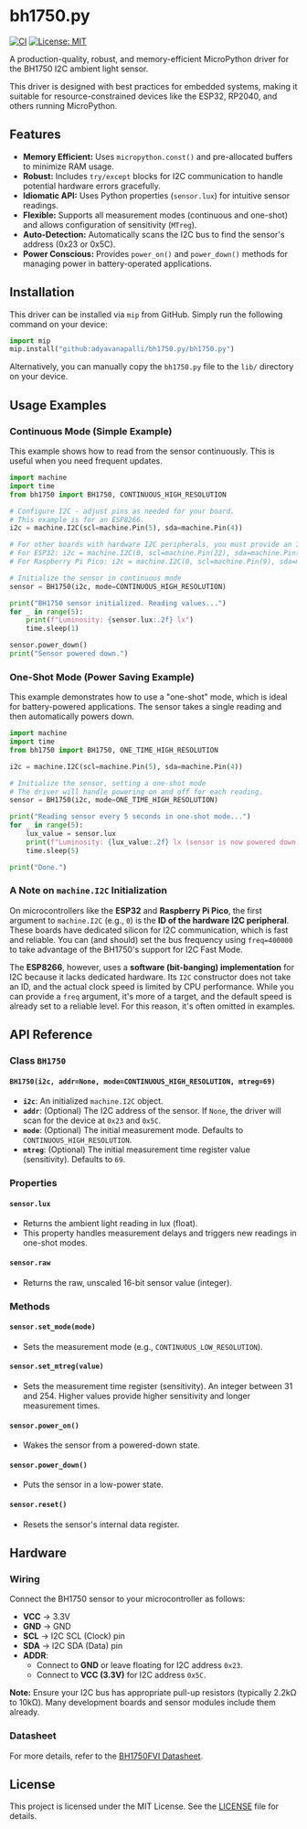 # bh1750.py

[![CI](https://github.com/adyavanapalli/bh1750.py/actions/workflows/ci.yml/badge.svg)](https://github.com/adyavanapalli/bh1750.py/actions/workflows/ci.yml)
[![License: MIT](https://img.shields.io/badge/License-MIT-yellow.svg)](https://opensource.org/licenses/MIT)

A production-quality, robust, and memory-efficient MicroPython driver for the BH1750 I2C ambient light sensor.

This driver is designed with best practices for embedded systems, making it suitable for resource-constrained devices like the ESP32, RP2040, and others running MicroPython.

## Features

- **Memory Efficient:** Uses `micropython.const()` and pre-allocated buffers to minimize RAM usage.
- **Robust:** Includes `try/except` blocks for I2C communication to handle potential hardware errors gracefully.
- **Idiomatic API:** Uses Python properties (`sensor.lux`) for intuitive sensor readings.
- **Flexible:** Supports all measurement modes (continuous and one-shot) and allows configuration of sensitivity (`MTreg`).
- **Auto-Detection:** Automatically scans the I2C bus to find the sensor's address (0x23 or 0x5C).
- **Power Conscious:** Provides `power_on()` and `power_down()` methods for managing power in battery-operated applications.

## Installation

This driver can be installed via `mip` from GitHub. Simply run the following command on your device:

```python
import mip
mip.install("github:adyavanapalli/bh1750.py/bh1750.py")
```

Alternatively, you can manually copy the `bh1750.py` file to the `lib/` directory on your device.

## Usage Examples

### Continuous Mode (Simple Example)

This example shows how to read from the sensor continuously. This is useful when you need frequent updates.

```python
import machine
import time
from bh1750 import BH1750, CONTINUOUS_HIGH_RESOLUTION

# Configure I2C - adjust pins as needed for your board.
# This example is for an ESP8266.
i2c = machine.I2C(scl=machine.Pin(5), sda=machine.Pin(4))

# For other boards with hardware I2C peripherals, you must provide an ID and can set the frequency.
# For ESP32: i2c = machine.I2C(0, scl=machine.Pin(22), sda=machine.Pin(21), freq=400000)
# For Raspberry Pi Pico: i2c = machine.I2C(0, scl=machine.Pin(9), sda=machine.Pin(8), freq=400000)

# Initialize the sensor in continuous mode
sensor = BH1750(i2c, mode=CONTINUOUS_HIGH_RESOLUTION)

print("BH1750 sensor initialized. Reading values...")
for _ in range(5):
    print(f"Luminosity: {sensor.lux:.2f} lx")
    time.sleep(1)

sensor.power_down()
print("Sensor powered down.")
```

### One-Shot Mode (Power Saving Example)

This example demonstrates how to use a "one-shot" mode, which is ideal for battery-powered applications. The sensor takes a single reading and then automatically powers down.

```python
import machine
import time
from bh1750 import BH1750, ONE_TIME_HIGH_RESOLUTION

i2c = machine.I2C(scl=machine.Pin(5), sda=machine.Pin(4))

# Initialize the sensor, setting a one-shot mode
# The driver will handle powering on and off for each reading.
sensor = BH1750(i2c, mode=ONE_TIME_HIGH_RESOLUTION)

print("Reading sensor every 5 seconds in one-shot mode...")
for _ in range(5):
    lux_value = sensor.lux
    print(f"Luminosity: {lux_value:.2f} lx (sensor is now powered down)")
    time.sleep(5)

print("Done.")
```

### A Note on `machine.I2C` Initialization

On microcontrollers like the **ESP32** and **Raspberry Pi Pico**, the first argument to `machine.I2C` (e.g., `0`) is the **ID of the hardware I2C peripheral**. These boards have dedicated silicon for I2C communication, which is fast and reliable. You can (and should) set the bus frequency using `freq=400000` to take advantage of the BH1750's support for I2C Fast Mode.

The **ESP8266**, however, uses a **software (bit-banging) implementation** for I2C because it lacks dedicated hardware. Its `I2C` constructor does not take an ID, and the actual clock speed is limited by CPU performance. While you can provide a `freq` argument, it's more of a target, and the default speed is already set to a reliable level. For this reason, it's often omitted in examples.

## API Reference

### Class `BH1750`

#### `BH1750(i2c, addr=None, mode=CONTINUOUS_HIGH_RESOLUTION, mtreg=69)`
- **`i2c`**: An initialized `machine.I2C` object.
- **`addr`**: (Optional) The I2C address of the sensor. If `None`, the driver will scan for the device at `0x23` and `0x5C`.
- **`mode`**: (Optional) The initial measurement mode. Defaults to `CONTINUOUS_HIGH_RESOLUTION`.
- **`mtreg`**: (Optional) The initial measurement time register value (sensitivity). Defaults to `69`.

### Properties

#### `sensor.lux`
- Returns the ambient light reading in lux (float).
- This property handles measurement delays and triggers new readings in one-shot modes.

#### `sensor.raw`
- Returns the raw, unscaled 16-bit sensor value (integer).

### Methods

#### `sensor.set_mode(mode)`
- Sets the measurement mode (e.g., `CONTINUOUS_LOW_RESOLUTION`).

#### `sensor.set_mtreg(value)`
- Sets the measurement time register (sensitivity). An integer between 31 and 254. Higher values provide higher sensitivity and longer measurement times.

#### `sensor.power_on()`
- Wakes the sensor from a powered-down state.

#### `sensor.power_down()`
- Puts the sensor in a low-power state.

#### `sensor.reset()`
- Resets the sensor's internal data register.

## Hardware

### Wiring

Connect the BH1750 sensor to your microcontroller as follows:

- **VCC** -> 3.3V
- **GND** -> GND
- **SCL** -> I2C SCL (Clock) pin
- **SDA** -> I2C SDA (Data) pin
- **ADDR**:
    - Connect to **GND** or leave floating for I2C address `0x23`.
    - Connect to **VCC (3.3V)** for I2C address `0x5C`.

**Note:** Ensure your I2C bus has appropriate pull-up resistors (typically 2.2kΩ to 10kΩ). Many development boards and sensor modules include them already.

### Datasheet

For more details, refer to the [BH1750FVI Datasheet](https://mm.digikey.com/Volume0/opasdata/d220001/medias/docus/6165/bh1750fvi-e.pdf).

## License

This project is licensed under the MIT License. See the [LICENSE](LICENSE) file for details.
